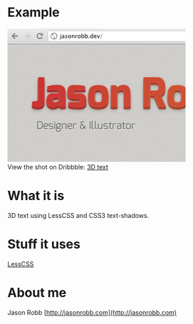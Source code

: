 # Example
![Example](https://github.com/jasonrobb/3D-text/blob/master/example.png?raw=true)  
View the shot on Dribbble: [3D text](http://dribbble.com/shots/501048-3-D-text)

# What it is
3D text using LessCSS and CSS3 text-shadows.

# Stuff it uses
[LessCSS](http://lesscss.org)  

# About me
Jason Robb [http://jasonrobb.com](http://jasonrobb.com)  

